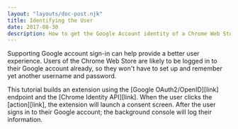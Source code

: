 ```yaml
---
layout: "layouts/doc-post.njk"
title: Identifying the User
date: 2017-08-30
description: How to get the Google Account identity of a Chrome Web Store user.
---
```


Supporting Google account sign-in can help provide a better user experience. Users of the Chrome Web Store are likely to be logged in to their Google account already, so they won't have to set up and remember yet another username and password.

This tutorial builds an extension using the [Google OAuth2/OpenID][link] endpoint and the [Chrome
Identity API][link].  When the user clicks the [action][link], the extension will launch a consent
screen. After the user signs in to their Google account; the background console will log their
information.


